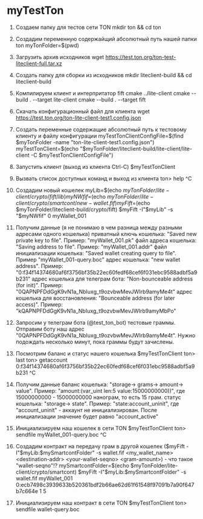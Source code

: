 # myTestTon

1. Создаем папку для тестов сети TON
mkdir ton && cd ton

2. Создадим переменную содержайщий абсолютный путь нашей папки ton
myTonFolder=$(pwd)

3. Загрузить архив исходников
wget https://test.ton.org/ton-test-liteclient-full.tar.xz

4. Создать папку для сборки из исходников
mkdir liteclient-build && cd liteclient-build

5. Компилируем клиент и интерпритатор fift
cmake ../lite-client
cmake --build . --target lite-client
cmake --build . --target fift

6. Скачать конфигурационный файл для клиента
wget https://test.ton.org/ton-lite-client-test1.config.json

7. Создать переменные содержащие абсолютный путь к тестовому клиенту и файлу конфигурации
myTestTonClientConfigFile=$(find $myTonFolder -name "ton-lite-client-test1.config.json")
myTestTonClient=$(echo "$myTonFolder/liteclient-build/lite-client/lite-client -C $myTestTonClientConfigFile")

8. Запустить клиент (выход из клиента Ctrl-C)
$myTestTonClient

9. Вызвать список доступных команд и выход из клиента
ton> help
^C

10. Создадим новый кошелек
myLib=$(echo $myTonFolder/lite-client/crypto/fift/lib)
myNWfif=$(echo $myTonFolder/lite-client/crypto/smartcont/new-wallet.fif)
myFift=$(echo $myTonFolder/liteclient-build/crypto/fift)
$myFift -I"$myLib" -s "$myNWfif" 0 myWallet_001

11. Получим данные (я не понимаю в чем разница между разными адресами одного кошелька)
приватный ключь кошелька: "Saved new private key to file". Пример: "myWallet_001.pk"
файл адреса кошелька: "Saving address to file". Пример: "myWallet_001.addr"
файл инициализации кошелька: "Saved wallet creating query to file". Пример "myWallet_001-query.boc"
адрес кошелька: "new wallet address". Пример: "0:f34f14374680af6f3756bf35b22ec60fedf68cef6f031ebc9588adbf5a9b231"
адрес кошелька для телеграм бота: "Non-bounceable address (for init)". Пример: "0QAPNPFDdGgK9vN1a_NbIuxg_t9ozvbwMevJWIrb9amyMe4t"
адрес кошелька для восстановления: "Bounceable address (for later access)". Пример: "kQAPNPFDdGgK9vN1a_NbIuxg_t9ozvbwMevJWIrb9amyMbPo"

12. Запросим у телеграм бота (@test_ton_bot) тестовые граммы. Отправим боту наш адрес "0QAPNPFDdGgK9vN1a_NbIuxg_t9ozvbwMevJWIrb9amyMe4t". Нужно подождать несколько минут, пока граммы будут зачислены.

13. Посмотрим баланс и статус нашего кошелька
$myTestTonClient
ton> last
ton> getaccount 0:f34f14374680af6f3756bf35b22ec60fedf68cef6f031ebc9588adbf5a9b231
^C

14. Получим данные
баланс кошелька: "storage-> grams-> amount-> value". Пример: "amount:(var_uint len:5 value:15000000000))", где 15000000000 - 15000000000 нанограм, то есть 15 грам.
статус кошелька: "storage-> state". Пример: "state:account_uninit", где "account_uninit" - аккаунт не инициализирован. После инициализации значение будет равно "account_active"

15. Инициализируем наш кошелек в сети TON
$myTestTonClient
ton> sendfile myWallet_001-query.boc
^C

16. Создадим контракт на передачу грам в другой кошелек ($myFift -I"$myLib:$mySmartcontFolder" -s wallet.fif <my_wallet_name> <destination-addr> <your-wallet-seqno> <gram-amount>) - что такое "wallet-seqno"!?
mySmartcontFolder=$(echo $myTonFolder/lite-client/crypto/smartcont)
$myFift -I"$myLib:$mySmartcontFolder" -s wallet.fif myWallet_001 0:ecb7498c3939633b520361bdf2b66ae62d61f61548f97091b7a90f647b7c664e 1 5

17. Инициализируем наш контракт в сети TON
$myTestTonClient
ton> sendfile wallet-query.boc
